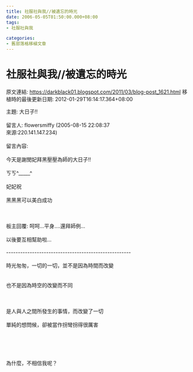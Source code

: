 ```yaml
---
title: 社服社與我//被遺忘的時光
date: 2006-05-05T01:50:00.000+08:00
tags: 
- 社服社與我

categories:
- 舊部落格移植文章
---
```


# 社服社與我//被遺忘的時光

原文連結: https://darkblack01.blogspot.com/2011/03/blog-post_1621.html
移植時的最後更新日期: 2012-01-29T16:14:17.364+08:00

主題: 大日子!!<br /><br />留言人: flowersmiffy (2005-08-15 22:08:37<br />來源:220.141.147.234)<br /><br />留言內容:<br /><br /><a name='more'></a>今天是謝閔妃拜黑壓壓為師的大日子!!<br /><br />ㄎㄎ^_____^<br /><br />妃妃祝<br /><br />黑黑黑可以美白成功<br /><br /><br /><br />板主回覆: 呵呵...平身....還拜師例...<br /><br />以後要互相幫助啦...<br /><br />-----------------------------------------------------<br /><br />時光匆匆，一切的一切，並不是因為時間而改變<br /><br /><br />也不是因為時空的改變而不同<br /><br /><br /><br />是人與人之間所發生的事情，而改變了一切<br /><br />單純的想問候，卻被當作拐彎拐得很厲害<br /><br /><br /><br /><br /><br />為什麼，不相信我呢？
